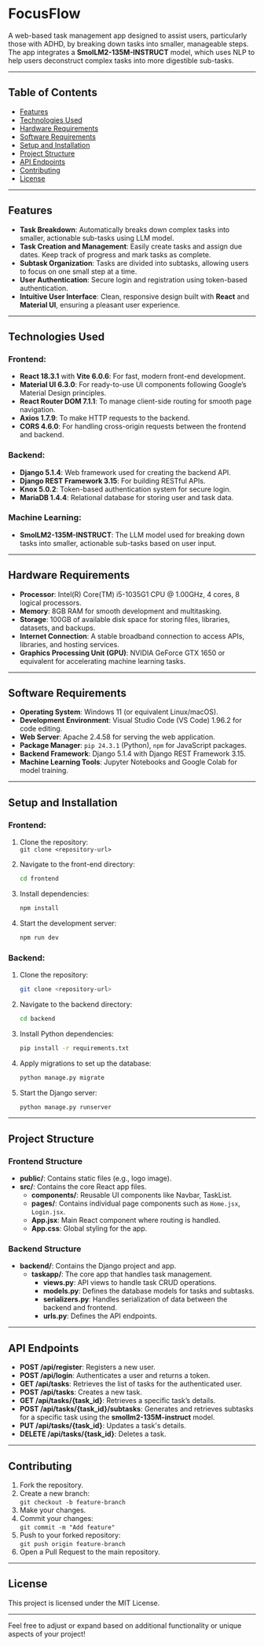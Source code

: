 # FocusFlow
A web-based task management app designed to assist users, particularly those with ADHD, by breaking down tasks into smaller, manageable steps. The app integrates a **SmolLM2-135M-INSTRUCT** model, which uses NLP to help users deconstruct complex tasks into more digestible sub-tasks.

---

## Table of Contents

- [Features](#features)
- [Technologies Used](#technologies-used)
- [Hardware Requirements](#hardware-requirements)
- [Software Requirements](#software-requirements)
- [Setup and Installation](#setup-and-installation)
- [Project Structure](#project-structure)
- [API Endpoints](#api-endpoints)
- [Contributing](#contributing)
- [License](#license)

---

## Features

- **Task Breakdown**: Automatically breaks down complex tasks into smaller, actionable sub-tasks using LLM model.
- **Task Creation and Management**: Easily create tasks and assign due dates. Keep track of progress and mark tasks as complete.
- **Subtask Organization**: Tasks are divided into subtasks, allowing users to focus on one small step at a time.
- **User Authentication**: Secure login and registration using token-based authentication.
- **Intuitive User Interface**: Clean, responsive design built with **React** and **Material UI**, ensuring a pleasant user experience.

---

## Technologies Used

### **Frontend**:
- **React 18.3.1** with **Vite 6.0.6**: For fast, modern front-end development.
- **Material UI 6.3.0**: For ready-to-use UI components following Google’s Material Design principles.
- **React Router DOM 7.1.1**: To manage client-side routing for smooth page navigation.
- **Axios 1.7.9**: To make HTTP requests to the backend.
- **CORS 4.6.0**: For handling cross-origin requests between the frontend and backend.

### **Backend**:
- **Django 5.1.4**: Web framework used for creating the backend API.
- **Django REST Framework 3.15**: For building RESTful APIs.
- **Knox 5.0.2**: Token-based authentication system for secure login.
- **MariaDB 1.4.4**: Relational database for storing user and task data.

### **Machine Learning**:
- **SmolLM2-135M-INSTRUCT**: The LLM model used for breaking down tasks into smaller, actionable sub-tasks based on user input.

---

## Hardware Requirements

- **Processor**: Intel(R) Core(TM) i5-1035G1 CPU @ 1.00GHz, 4 cores, 8 logical processors.
- **Memory**: 8GB RAM for smooth development and multitasking.
- **Storage**: 100GB of available disk space for storing files, libraries, datasets, and backups.
- **Internet Connection**: A stable broadband connection to access APIs, libraries, and hosting services.
- **Graphics Processing Unit (GPU)**: NVIDIA GeForce GTX 1650 or equivalent for accelerating machine learning tasks.

---

## Software Requirements

- **Operating System**: Windows 11 (or equivalent Linux/macOS).
- **Development Environment**: Visual Studio Code (VS Code) 1.96.2 for code editing.
- **Web Server**: Apache 2.4.58 for serving the web application.
- **Package Manager**: `pip 24.3.1` (Python), `npm` for JavaScript packages.
- **Backend Framework**: Django 5.1.4 with Django REST Framework 3.15.
- **Machine Learning Tools**: Jupyter Notebooks and Google Colab for model training.

---

## Setup and Installation

### Frontend:
1. Clone the repository:  
   `git clone <repository-url>`
   
2. Navigate to the front-end directory:
   ```bash
   cd frontend
   ```

3. Install dependencies:
   ```bash
   npm install
   ```

4. Start the development server:
   ```bash
   npm run dev
   ```

### Backend:
1. Clone the repository:
   ```bash
   git clone <repository-url>
   ```

2. Navigate to the backend directory:
   ```bash
   cd backend
   ```

3. Install Python dependencies:
   ```bash
   pip install -r requirements.txt
   ```

4. Apply migrations to set up the database:
   ```bash
   python manage.py migrate
   ```

5. Start the Django server:
   ```bash
   python manage.py runserver
   ```

---

## Project Structure

### Frontend Structure
- **public/**: Contains static files (e.g., logo image).
- **src/**: Contains the core React app files.
  - **components/**: Reusable UI components like Navbar, TaskList.
  - **pages/**: Contains individual page components such as `Home.jsx`, `Login.jsx`.
  - **App.jsx**: Main React component where routing is handled.
  - **App.css**: Global styling for the app.

### Backend Structure
- **backend/**: Contains the Django project and app.
  - **taskapp/**: The core app that handles task management.
    - **views.py**: API views to handle task CRUD operations.
    - **models.py**: Defines the database models for tasks and subtasks.
    - **serializers.py**: Handles serialization of data between the backend and frontend.
    - **urls.py**: Defines the API endpoints.

---

## API Endpoints

- **POST /api/register**: Registers a new user.
- **POST /api/login**: Authenticates a user and returns a token.
- **GET /api/tasks**: Retrieves the list of tasks for the authenticated user.
- **POST /api/tasks**: Creates a new task.
- **GET /api/tasks/{task_id}**: Retrieves a specific task’s details.
- **POST /api/tasks/{task_id}/subtasks**: Generates and retrieves subtasks for a specific task using the **smollm2-135M-instruct** model.
- **PUT /api/tasks/{task_id}**: Updates a task's details.
- **DELETE /api/tasks/{task_id}**: Deletes a task.

---

## Contributing

1. Fork the repository.
2. Create a new branch:  
   `git checkout -b feature-branch`
3. Make your changes.
4. Commit your changes:  
   `git commit -m "Add feature"`
5. Push to your forked repository:  
   `git push origin feature-branch`
6. Open a Pull Request to the main repository.

---

## License

This project is licensed under the MIT License.

---

Feel free to adjust or expand based on additional functionality or unique aspects of your project!
